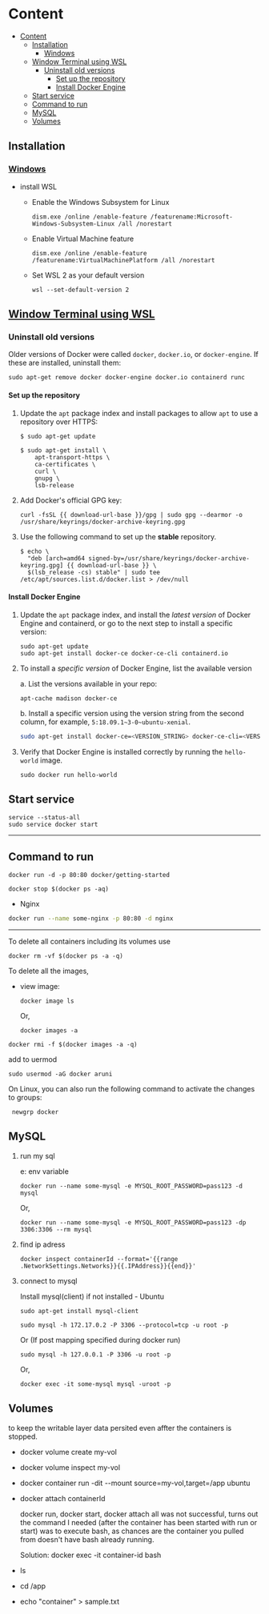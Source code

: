 # Content

- [Content](#content)
  - [Installation](#installation)
    - [Windows](#windows)
  - [Window Terminal using WSL](#window-terminal-using-wsl)
    - [Uninstall old versions](#uninstall-old-versions)
      - [Set up the repository](#set-up-the-repository)
      - [Install Docker Engine](#install-docker-engine)
  - [Start service](#start-service)
  - [Command to run](#command-to-run)
  - [MySQL](#mysql)
  - [Volumes](#volumes)

## Installation

### [Windows](https://docs.microsoft.com/en-us/windows/wsl/install-win10)

- install WSL

  - Enable the Windows Subsystem for Linux

    ```console
    dism.exe /online /enable-feature /featurename:Microsoft-Windows-Subsystem-Linux /all /norestart
    ```

  - Enable Virtual Machine feature

    ```console
    dism.exe /online /enable-feature /featurename:VirtualMachinePlatform /all /norestart
    ```

  - Set WSL 2 as your default version

    ```console
    wsl --set-default-version 2
    ```

## [Window Terminal using WSL](https://docs.docker.com/engine/install/ubuntu/)

### Uninstall old versions

Older versions of Docker were called `docker`, `docker.io`, or `docker-engine`.
If these are installed, uninstall them:

```console
sudo apt-get remove docker docker-engine docker.io containerd runc
```

#### Set up the repository

1. Update the `apt` package index and install packages to allow `apt` to use a
   repository over HTTPS:

   ```console
   $ sudo apt-get update

   $ sudo apt-get install \
       apt-transport-https \
       ca-certificates \
       curl \
       gnupg \
       lsb-release
   ```

2. Add Docker's official GPG key:

   ```console
   curl -fsSL {{ download-url-base }}/gpg | sudo gpg --dearmor -o /usr/share/keyrings/docker-archive-keyring.gpg
   ```

3. Use the following command to set up the **stable** repository.

   ```console
   $ echo \
     "deb [arch=amd64 signed-by=/usr/share/keyrings/docker-archive-keyring.gpg] {{ download-url-base }} \
     $(lsb_release -cs) stable" | sudo tee /etc/apt/sources.list.d/docker.list > /dev/null
   ```

#### Install Docker Engine

1. Update the `apt` package index, and install the _latest version_ of Docker
    Engine and containerd, or go to the next step to install a specific version:

    ```console
    sudo apt-get update
    sudo apt-get install docker-ce docker-ce-cli containerd.io
    ```

2. To install a _specific version_ of Docker Engine, list the available version

    a. List the versions available in your repo:

    ```console
    apt-cache madison docker-ce
    ```

    b. Install a specific version using the version string from the second column,
    for example, `5:18.09.1~3-0~ubuntu-xenial`.

   ```bash
   sudo apt-get install docker-ce=<VERSION_STRING> docker-ce-cli=<VERSION_STRING> containerd.io
   ```

3. Verify that Docker Engine is installed correctly by running the `hello-world`
    image.

    ```console
    sudo docker run hello-world
    ```

## Start service

```console
service --status-all
sudo service docker start
```

---

## Command to run

```console
docker run -d -p 80:80 docker/getting-started
```

```console
docker stop $(docker ps -aq)
```

- Nginx

```bash
docker run --name some-nginx -p 80:80 -d nginx
```

---

To delete all containers including its volumes use

```console
docker rm -vf $(docker ps -a -q)
```

To delete all the images,

- view image:

    ```console
    docker image ls
    ```

    Or,

    ```console
    docker images -a
    ```

```console
docker rmi -f $(docker images -a -q)
```

add to uermod

```console
sudo usermod -aG docker aruni
```

On Linux, you can also run the following command to activate the changes to groups:

```console
 newgrp docker 
```

## MySQL

1. run my sql

   e: env variable

   ```console
   docker run --name some-mysql -e MYSQL_ROOT_PASSWORD=pass123 -d mysql
   ```

   Or,

   ```console
   docker run --name some-mysql -e MYSQL_ROOT_PASSWORD=pass123 -dp 3306:3306 --rm mysql
   ```

1. find ip adress

   ```console
   docker inspect containerId --format='{{range .NetworkSettings.Networks}}{{.IPAddress}}{{end}}'
   ```

1. connect to mysql

   Install mysql(client) if not installed - Ubuntu

   ```console
   sudo apt-get install mysql-client
   ```

   ```console
   sudo mysql -h 172.17.0.2 -P 3306 --protocol=tcp -u root -p
   ```

   Or (If post mapping specified during docker run)

   ```console
   sudo mysql -h 127.0.0.1 -P 3306 -u root -p
   ```

   Or,

   ```console
   docker exec -it some-mysql mysql -uroot -p
   ```

## Volumes

to keep the writable layer data persited even affter the containers is stopped.

- docker volume create my-vol
- docker volume inspect my-vol
- docker container run -dit --mount source=my-vol,target=/app ubuntu

- docker attach containerId  

    docker run, docker start, docker attach all was not successful, turns out the command I needed (after the container has been started with run or start) was to execute bash, as chances are the container you pulled from doesn't have bash already running.

    Solution:
    docker exec -it container-id bash

- ls
- cd /app
- echo "container" > sample.txt

